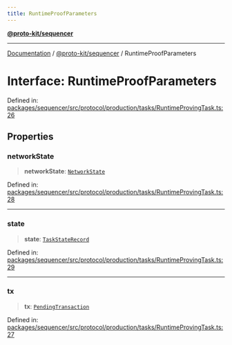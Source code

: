 ```yaml
---
title: RuntimeProofParameters
---
```


[**@proto-kit/sequencer**](../README.md)

***

[Documentation](../../../README.md) / [@proto-kit/sequencer](../README.md) / RuntimeProofParameters

# Interface: RuntimeProofParameters

Defined in: [packages/sequencer/src/protocol/production/tasks/RuntimeProvingTask.ts:26](https://github.com/proto-kit/framework/blob/b953c754e500c62f01fbbd6d09adfb2f5577269d/packages/sequencer/src/protocol/production/tasks/RuntimeProvingTask.ts#L26)

## Properties

### networkState

> **networkState**: [`NetworkState`](../../protocol/classes/NetworkState.md)

Defined in: [packages/sequencer/src/protocol/production/tasks/RuntimeProvingTask.ts:28](https://github.com/proto-kit/framework/blob/b953c754e500c62f01fbbd6d09adfb2f5577269d/packages/sequencer/src/protocol/production/tasks/RuntimeProvingTask.ts#L28)

***

### state

> **state**: [`TaskStateRecord`](../type-aliases/TaskStateRecord.md)

Defined in: [packages/sequencer/src/protocol/production/tasks/RuntimeProvingTask.ts:29](https://github.com/proto-kit/framework/blob/b953c754e500c62f01fbbd6d09adfb2f5577269d/packages/sequencer/src/protocol/production/tasks/RuntimeProvingTask.ts#L29)

***

### tx

> **tx**: [`PendingTransaction`](../classes/PendingTransaction.md)

Defined in: [packages/sequencer/src/protocol/production/tasks/RuntimeProvingTask.ts:27](https://github.com/proto-kit/framework/blob/b953c754e500c62f01fbbd6d09adfb2f5577269d/packages/sequencer/src/protocol/production/tasks/RuntimeProvingTask.ts#L27)
